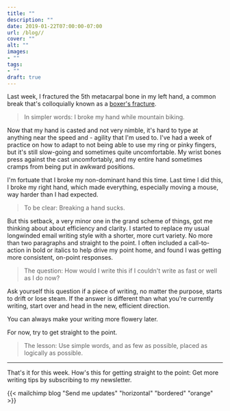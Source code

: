```yaml
---
title: ""
description: ""
date: 2019-01-22T07:00:00-07:00
url: /blog//
cover: ""
alt: ""
images:
- ""
tags:
- ""
draft: true
---
```


Last week, I fractured the 5th metacarpal bone in my left hand, a common break that's colloquially known as a [boxer's fracture](https://en.wikipedia.org/wiki/Boxer's_fracture).

> In simpler words: I broke my hand while mountain biking.

Now that my hand is casted and not very nimble, it's hard to type at anything near the speed and *-* agility that I'm used to. I've had a week of practice on how to adapt to not being able to use my ring or pinky fingers, but it's still slow-going and sometimes quite uncomfortable. My wrist bones press against the cast uncomfortably, and my entire hand sometimes cramps from being put in awkward positions.

I'm fortuate that I broke my non-dominant hand this time. Last time I did this, I broke my right hand, which made everything, especially moving a mouse, way harder than I had expected.

> To be clear: Breaking a hand sucks.

But this setback, a very minor one in the grand scheme of things, got me thinking about about efficiency and clarity. I started to replace my usual longwinded email writing style with a shorter, more curt variety. No more than two paragraphs and straight to the point. I often included a call-to-action in bold or italics to help drive my point home, and found I was getting more consistent, on-point responses.

> The question: How would I write this if I couldn't write as fast or well as I do now?

Ask yourself this question if a piece of writing, no matter the purpose, starts to drift or lose steam. If the answer is different than what you're currently writing, start over and head in the new, efficient direction.

You can always make your writing more flowery later.

For now, try to get straight to the point.

> The lesson: Use simple words, and as few as possible, placed as logically as possible.

---

That's it for this week. How's this for getting straight to the point: Get more writing tips by subscribing to my newsletter.

{{< mailchimp blog "Send me updates" "horizontal" "bordered" "orange" >}}
